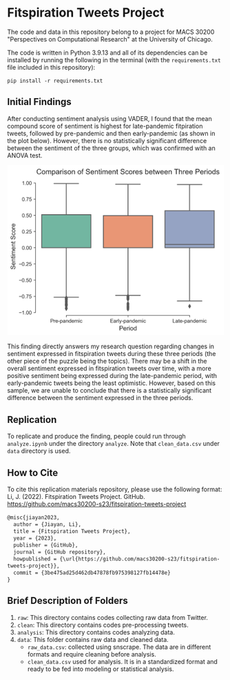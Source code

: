 # Fitspiration Tweets Project

The code and data in this repository belong to a project for MACS 30200 "Perspectives on Computational Research" at the University of Chicago.

The code is written in Python 3.9.13 and all of its dependencies can be installed by running the following in the terminal (with the `requirements.txt` file included in this repository):

```
pip install -r requirements.txt
```

## Initial Findings
After conducting sentiment analysis using VADER, I found that the mean compound score of sentiment is highest for late-pandemic fitpiration tweets, followed by pre-pandemic and then early-pandemic (as shown in the plot below). However, there is no statistically significant difference between the sentiment of the three groups, which was confirmed with an ANOVA test.

![Alt Text](analysis/sentiment_scores.png)

This finding directly answers my research question regarding changes in sentiment expressed in fitspiration tweets during these three periods (the other piece of the puzzle being the topics). There may be a shift in the overall sentiment expressed in fitspiration tweets over time, with a more positive sentiment being expressed during the late-pandemic period, with early-pandemic tweets being the least optimistic. However, based on this sample, we are unable to conclude that there is a statistically significant difference between the sentiment expressed in the three periods.

## Replication
To replicate and produce the finding, people could run through `analyze.ipynb` under the directory `analyze`. Note that `clean_data.csv` under `data` directory is used.

## How to Cite
To cite this replication materials repository, please use the following format:
Li, J. (2022). Fitspiration Tweets Project. GitHub. https://github.com/macs30200-s23/fitspiration-tweets-project

```
@misc{jiayan2023,
  author = {Jiayan, Li},
  title = {Fitspiration Tweets Project},
  year = {2023},
  publisher = {GitHub},
  journal = {GitHub repository},
  howpublished = {\url{https://github.com/macs30200-s23/fitspiration-tweets-project}},
  commit = {3be475ad25d462db47878fb975398127fb14478e}
}
```

## Brief Description of Folders
1. `raw`: This directory contains codes collecting raw data from Twitter.
2. `clean`: This directory contains codes pre-processing tweets.
3. `analysis`: This directory contains codes analyzing data.
4. `data`: This folder contains raw data and cleaned data. 
    - `raw_data.csv`: collected using snscrape. The data are in different formats and require cleaning before analysis.
    - `clean_data.csv` used for analysis. It is in a standardized format and ready to be fed into modeling or statistical analysis.
